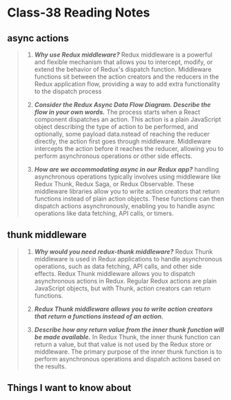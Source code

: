 # Class-38 Reading Notes

## async actions

> 1. ***Why use Redux middleware?***
>Redux middleware is a powerful and flexible mechanism that allows you to intercept, modify, or extend the behavior of Redux's dispatch function. Middleware functions sit between the action creators and the reducers in the Redux application flow, providing a way to add extra functionality to the dispatch process
>
> 2. ***Consider the Redux Async Data Flow Diagram. Describe the flow in your own words.***
>The process starts when a React component dispatches an action. This action is a plain JavaScript object describing the type of action to be performed, and optionally, some payload data.nstead of reaching the reducer directly, the action first goes through middleware. Middleware intercepts the action before it reaches the reducer, allowing you to perform asynchronous operations or other side effects.
>
> 3. ***How are we accommodating async in our Redux app?***
>handling asynchronous operations typically involves using middleware like Redux Thunk, Redux Saga, or Redux Observable. These middleware libraries allow you to write action creators that return functions instead of plain action objects. These functions can then dispatch actions asynchronously, enabling you to handle async operations like data fetching, API calls, or timers. 
>

## thunk middleware

> 1. ***Why would you need redux-thunk middleware?***
>Redux Thunk middleware is used in Redux applications to handle asynchronous operations, such as data fetching, API calls, and other side effects. Redux Thunk middleware allows you to dispatch asynchronous actions in Redux. Regular Redux actions are plain JavaScript objects, but with Thunk, action creators can return functions. 
>
> 2. ***Redux Thunk middleware allows you to write action creators that return a __**functions**__ instead of an action.***
>
>
> 3. ***Describe how any return value from the inner thunk function will be made available.***
>In Redux Thunk, the inner thunk function can return a value, but that value is not used by the Redux store or middleware. The primary purpose of the inner thunk function is to perform asynchronous operations and dispatch actions based on the results.
>


## Things I want to know about
